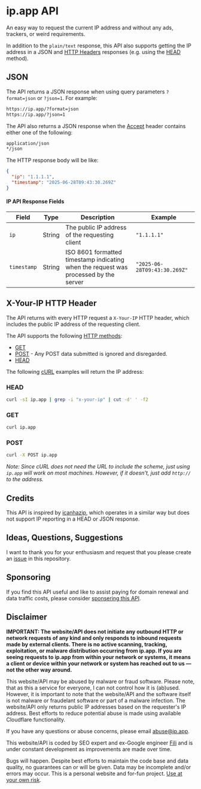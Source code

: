 # ip.app API

An easy way to request the current IP address and without any ads, trackers, or weird requirements.

In addition to the `plain/text` response, this API also supports getting the IP address in a JSON and 
[HTTP Headers](https://http.dev/headers?utm_source=ip.app) responses (e.g. using the [HEAD](https://http.dev/head?utm_source=ip.app) method).

## JSON

The API returns a JSON response when using query parameters `?format=json` or `?json=1`. For example:

```bash
https://ip.app/?format=json
https://ip.app/?json=1
```

The API also returns a JSON response when the [Accept](https://http.dev/accept?utm_source=ip.app) header contains either one of the following:

```bash 
application/json
*/json
```

The HTTP response body will be like:

```json
{
  "ip": "1.1.1.1",
  "timestamp": "2025-06-28T09:43:30.269Z"
}
```

#### IP API Response Fields

| Field | Type | Description | Example |
|-------|------|-------------|---------|
| `ip` | String | The public IP address of the requesting client | `"1.1.1.1"` |
| `timestamp` | String | ISO 8601 formatted timestamp indicating when the request was processed by the server | `"2025-06-28T09:43:30.269Z"` |

## X-Your-IP HTTP Header

The API returns with every HTTP request a `X-Your-IP` HTTP header, which includes the public IP address of the requesting client.

The API supports the following [HTTP methods](https://http.dev/methods?utm_source=ip.app):
- [GET](https://http.dev/get?utm_source=ip.app)
- [POST](https://http.dev/post?utm_source=ip.app) - Any POST data submitted is ignored and disregarded.
- [HEAD](https://http.dev/head?utm_source=ip.app)

The following [cURL](https://curl.se?utm_source=ip.app) examples will return the IP address:

### HEAD

```bash
curl -sI ip.app | grep -i "x-your-ip" | cut -d' ' -f2
```

### GET

```bash
curl ip.app
```

### POST

```bash
curl -X POST ip.app
```

*Note: Since cURL does not need the URL to include the scheme, just using `ip.app` will work on most machines. However, if it doesn't, just add 
`http://` to the address.*

## Credits

This API is inspired by [icanhazip](http://icanhazip.com), which operates in a similar way but does not support IP reporting in a HEAD or JSON response. 

## Ideas, Questions, Suggestions

I want to thank you for your enthusiasm and request that you please create an [issue](https://github.com/fili/ip.app/issues/new) in this repository.

## Sponsoring

If you find this API useful and like to assist paying for domain renewal and data traffic costs, please consider [sponsering this API](https://github.com/sponsors/fili).

## Disclaimer

**IMPORTANT: The website/API does not initiate any outbound HTTP or network requests of any kind and only responds to inbound requests made by external clients. 
There is no active scanning, tracking, exploitation, or malware distribution occurring from ip.app. If you are seeing requests to ip.app from within your 
network or systems, it means a client or device within your network or system has reached out to us — not the other way around.**

This website/API may be abused by malware or fraud software. Please note, that as this a service for everyone, I can not control how it is (ab)used. However,
it is important to note that the website/API and the software itself is not malware or fraudelant software or part of a malware infection. The website/API
only returns public IP addresses based on the requester's IP address. Best efforts to reduce potential abuse is made using available Cloudflare functionality. 

If you have any questions or abuse concerns, please email abuse@ip.app.

This website/API is coded by SEO expert and ex-Google engineer [Fili](https://fili.com/?utm_source=ip.app) and is under constant development as improvements 
are made over time.

Bugs will happen. Despite best efforts to maintain the code base and data quality, no guarantees can or will be given. Data may be incomplete and/or 
errors may occur. This is a personal website and for-fun project. [Use at your own risk](https://fili.com/d/?utm_source=ip.app).
